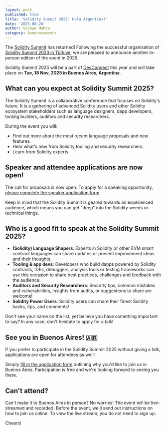 ```yaml
---
layout: post
published: true
title: 'Solidity Summit 2025: Hola Argentina!'
date: '2025-08-26'
author: Vishwa Mehta
category: Announcements
---
```


The [Solidity Summit](https://soliditylang.org/summit/) has returned! Following the successful organisation of [Solidity Summit 2023 in Türkiye](https://soliditylang.org/blog/2023/11/30/solidity-summit-2023-recap/), we are pleased to announce another in-person edition of the event in 2025.

Solidity Summit 2025 will be a part of [DevConnect](https://devconnect.org/) this year and will take place on **Tue, 18 Nov, 2025 in Buenos Aires, Argentina**.

## What can you expect at Solidity Summit 2025?

The Solidity Summit is a collaborative conference that focuses on Solidity's future. It is a gathering of advanced Solidity users and other Solidity ecosystem stakeholders such as language designers, dapp developers, tooling builders, auditors and security researchers.

During the event you will:
- Find out more about the most recent language proposals and new features.
- Hear what's new from Solidity tooling and security researchers.
- Learn from Solidity experts.

## Speaker and attendee applications are now open!

The call for proposals is now open. To apply for a speaking opportunity, [please complete the speaker application form](https://drive.argot.org/form/#/2/form/view/TmZlvgY9qObv9P2OIcv91drpWxWm-7OPuyFT4Tgone0/).

Keep in mind that the Solidity Summit is geared towards an experienced audience, which means you can get "deep" into the Solidity weeds or technical things.

## Who is a good fit to speak at the Solidity Summit 2025?

- **(Solidity) Language Shapers**: Experts in Solidity or other EVM smart contract languages can share updates or present improvement ideas and their thoughts.
- **Tooling & app devs**: Developers who build dapps powered by Solidity contracts, IDEs, debuggers, analysis tools or testing frameworks can use this occasion to share best practices, challenges and feedback with the audience.
- **Auditors and Security Researchers**: Security tips, common mistakes and vulnerabilities, insights from audits, or suggestions to share are welcome!
- **Solidity Power Users**: Solidity users can share their finest Solidity hacks, tips, and comments!

Don't see your name on the list, yet believe you have something important to say? In any case, don't hesitate to apply for a talk!

## See you in Buenos Aires! 🇦🇷

If you prefer to participate in the Solidity Summit 2025 without giving a talk, applications are open for attendees as well!

Simply [fill in the application form](https://drive.argot.org/form/#/2/form/view/6Call76R1Nf3vsaQ2Mhv4VIHuHaT5z274Wz8N3ocQtw/) outlining why you'd like to join us in Buenos Aires. Participation is free and we're looking forward to seeing you there.

## Can't attend?

Can't make it to Buenos Aires in person? No worries! The event will be live-streamed and recorded. Before the event, we'll send out instructions on how to join us online. To view the live stream, you do not need to sign up.

Cheers!
